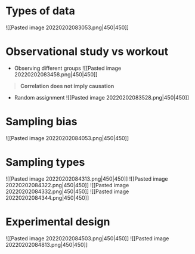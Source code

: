 # Types of data
![[Pasted image 20220202083053.png|450|450]]

# Observational study vs workout
- Observing different groups
![[Pasted image 20220202083458.png|450|450]]
>**Correlation does not imply causation**
- Random assignment
![[Pasted image 20220202083528.png|450|450]]

# Sampling bias
![[Pasted image 20220202084053.png|450|450]]

# Sampling types
![[Pasted image 20220202084313.png|450|450]]
![[Pasted image 20220202084322.png|450|450]]
![[Pasted image 20220202084332.png|450|450]]
![[Pasted image 20220202084344.png|450|450]]

# Experimental design
![[Pasted image 20220202084503.png|450|450]]
![[Pasted image 20220202084813.png|450|450]]
